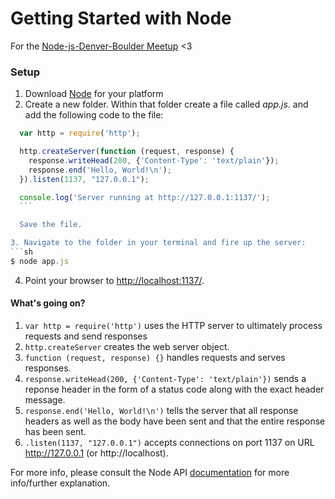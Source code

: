 # Getting Started with Node

For the [Node-js-Denver-Boulder Meetup](http://www.meetup.com/Node-js-Denver-Boulder/) <3 

### Setup

1. Download [Node](http://nodejs.org/download/) for your platform
2. Create a new folder. Within that folder create a file called *app.js*. and add the following code to the file:
  ```javascript
	var http = require('http');

	http.createServer(function (request, response) {
	  response.writeHead(200, {'Content-Type': 'text/plain'});
	  response.end('Hello, World!\n');
	}).listen(1137, "127.0.0.1");

	console.log('Server running at http://127.0.0.1:1137/');
	```

	Save the file.

3. Navigate to the folder in your terminal and fire up the server:
  ```sh
  $ node app.js
  ```

4. Point your browser to [http://localhost:1137/](http://localhost:1137/).

#### What's going on?

1. `var http = require('http')` uses the HTTP server to ultimately process requests and send responses
2. `http.createServer` creates the web server object.
3. `function (request, response) {}` handles requests and serves responses.
4. `response.writeHead(200, {'Content-Type': 'text/plain'})` sends a reponse header in the form of a status code along with the exact header message.
5. `response.end('Hello, World!\n')` tells the server that all response headers as well as the body have been sent and that the entire response has been sent.
6. `.listen(1137, "127.0.0.1")` accepts connections on port 1137 on URL http://127.0.0.1 (or http://localhost).

For more info, please consult the Node API [documentation](http://nodejs.org/api/) for more info/further explanation.
